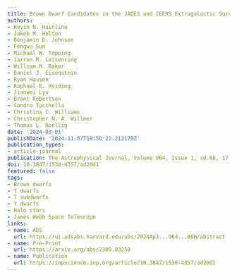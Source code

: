 ```yaml
---
title: Brown Dwarf Candidates in the JADES and CEERS Extragalactic Surveys
authors:
- Kevin N. Hainline
- Jakob M. Helton
- Benjamin D. Johnson
- Fengwu Sun
- Michael W. Topping
- Jarron M. Leisenring
- William M. Baker
- Daniel J. Eisenstein
- Ryan Hausen
- Raphael E. Hviding
- Jianwei Lyu
- Brant Robertson
- Sandro Tacchella
- Christina C. Williams
- Christopher N. A. Willmer
- Thomas L. Roellig
date: '2024-03-01'
publishDate: '2024-11-07T18:50:22.212179Z'
publication_types:
- article-journal
publication: The Astrophysical Journal, Volume 964, Issue 1, id.66, 17 pages
doi: 10.3847/1538-4357/ad20d1
featured: false
tags:
- Brown dwarfs
- T dwarfs
- T subdwarfs
- Y dwarfs
- Halo stars
- James Webb Space Telescope
links:
- name: ADS
  url: https://ui.adsabs.harvard.edu/abs/2024ApJ...964...66H/abstract
- name: Pre-Print
  url: https://arxiv.org/abs/2309.03250
- name: Publication
  url: https://iopscience.iop.org/article/10.3847/1538-4357/ad20d1
---
```

